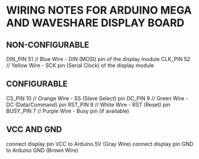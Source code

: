 # WIRING NOTES FOR ARDUINO MEGA AND WAVESHARE DISPLAY BOARD

## NON-CONFIGURABLE
DIN_PIN  51   // Blue Wire - DIN (MOSI) pin of the display module
CLK_PIN  52   // Yellow Wire - SCK pin (Serial Clock) of the display module

## CONFIGURABLE
CS_PIN    10   // Orange Wire - SS (Slave Select) pin
DC_PIN    9    // Green Wire - DC (Data/Command) pin
RST_PIN   8    // White Wire - RST (Reset) pin
BUSY_PIN  7    // Purple Wire - Busy pin (if available)

## VCC AND GND
connect display pin VCC to Arduino 5V (Gray Wire)
connect display pin GND to Arduino GND (Brown Wire)